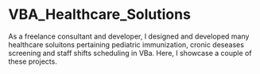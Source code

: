 # VBA_Healthcare_Solutions
As a freelance consultant and developer, I designed and developed many healthcare soluitons pertaining pediatric immunization, cronic deseases screening and staff shifts scheduling in VBa. Here, I showcase a couple of these projects.
